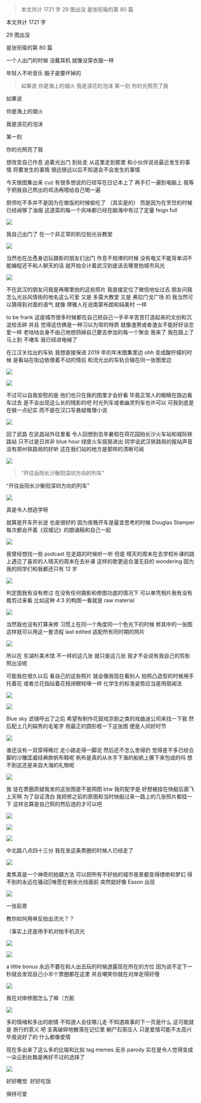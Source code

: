 > 本文共计 1721 字 29 图出没 是张衔瑜的第 80 篇

本文共计 1721 字

29 图出没

是张衔瑜的第 80 篇

一个人出门的时候 没戴耳机 就像没穿衣服一样

年轻人不听音乐 脑子是要坏掉的

> 如果说 你是海上的烟火 我是浪花的泡沫 某一刻 你的光照亮了我

如果说

你是海上的烟火

我是浪花的泡沫

某一刻

你的光照亮了我

想改变自己作息 追着光出门 到处走 从这里走到那里
和小伙伴说说最近发生的事情 将要发生的事情 很远很远以后不知道会不会发生的事情

今天做图集出来 cuz 有很多想说的已经写在日记本上了 再手打一遍到电脑上
我等于把我自己熬出的鸡汤再喂给自己喝一遍

厨师吃不多并不是因为在做饭的时候偷吃了 （其实是的） 而是因为在烹饪的时候已经闻够了油烟 这道菜的每一个风味都已经在脑海中有过了定量 feign full

![](./images/img_001.jpeg)

我自己出门了 在一个非正常的机位拍光谷教堂

![](./images/img_002.jpeg)

当然也在怂恿身边玩摄影的朋友们出门 作息不规律的时候 没有电又不能背单词不能编程还不和人聊天的话 就开始合计着武汉到底该去哪里拍城市风光

![](./images/img_003.jpeg)

不在武汉的朋友问我是再哪里拍的这些照片 我直接定位了微信地址过去 朋友问我怎么光谷风情街的地名这么可爱 又是 多莫大教堂 又是 弗拉门戈广场 的 我当然可以猜得到对面的语气 就像 堺雅人在说南蒙布朗和绢美村 一样

to be frank 这座城市很多时候都在自己把自己一手辛辛苦苦打造起来的文创和沉淀给击碎
并且 觉得这仿佛是一种习以为常的特质 就像渣男或者渣女不能好好谈恋爱一样 老咕咕会身不由己地想鸽掉自己要去参加的每一个聚会 我来了 我在路上了 马上到 不堵车 我已经进电梯了

在江汉关拉出的车轨 我想直接保进 2019 年的年末图集里边 ohh 变成酸柠檬的时候 是看站在街边依偎着不动的情侣
和流光出的车轨合辑在同一张图里边

![](./images/img_004.jpeg)

![](./images/img_005.jpeg)

不过可以自我安慰的是 他们也只在我的图里才会好看 毕竟正常人的眼睛在路边看车过去 是不会出现这么长的残影的吧 时光列车或者幽灵列车也许可以 可我到底是在做一点纪实 而不是在汉口写悬疑推理小说

![](./images/img_006.jpeg)

回了武昌 在武昌站外往里看 令人回想到去年暑假在荷花园拍长沙火车站和城际铁路站
只不过是日并非 blue hour 绿皮火车摇晃进出
同学说武汉铁路局的报站声音没有郑州铁路局的好听 这在我们站的地方是那样的清晰可闻

![](./images/img_007.jpeg)

> “开往岳阳长沙衡阳深圳方向的列车”

“开往岳阳长沙衡阳深圳方向的列车”

![](./images/img_008.jpeg)

真是令人想逃学呀

就算是开车开长途 也是很好的 因为夜晚开车是最宜思考的时候 Douglas Stamper 每次都会开着《双城记》的朗诵稿和自己一起

![](./images/img_009.jpeg)

我曾经想找一些 podcast 在走路的时候听一听 但是 晴天的周末在去学校补课的路上遇见了喜欢的人晴天的周末在去补课 这样的歌更适合漫无目的 wondering 因为我的同学们和我都还只有 12 岁

![](./images/img_010.jpeg)

判定图我有没有修过 在没有任何摄影和修图功底的情况下 可以单凭相片我有没有裁剪过来看 比如这种 4:3 的构图一看就是 raw material

![](./images/img_011.jpeg)

当然我也没有打算来修 习惯上在同一个角度同一个色光下的时候 修其中的一张图 这样就可以用这一套流程 last edited 适配所有同时期的照片

![](./images/img_012.jpeg)

所以在 东湖杉美术馆 不一样的这几张
就只是这几张 我才不会说有我自己的剪影照出没呢

可能我在很久以后 看自己的这些照片 就会像我现在看别人 拍照凸造型的时候用手托着花 或者兰花指拈着花枝闭眼轻嗅一样 化学生的标准姿势应当是用扇闻法

![](./images/img_013.jpeg)

![](./images/img_014.jpeg)

Blue sky 滤镜呼出了之后 希望有制作花鼓戏京剧之类的戏曲迷公司来找一下我
然后配上几列娟秀的毛笔字 用最正的圆形框一下这张图 便是人间好时节

![](./images/img_015.jpeg)

谁还没有一双穿得稀烂 走小路走得一脚泥 然后还不怎么舍得扔 觉得差不多已经合脚的沙雕匡威经典款帆布鞋呢 帆布是真的从水手下海的船帆上撕下来包成的吗 想不到这还是来自大海的礼物呢

![](./images/img_016.jpeg)

我 徒在票圈质疑我发的这张图是不是网图 btw 我的配字是 好想被挂在快艇后面飞上天啊 为了自证清白 我把修之前的原图和当时快艇过来一路上的几张照片都挂一下 这样总算是自己照的然后选的才可以吧

![](./images/img_017.jpeg)

![](./images/img_018.jpeg)

![](./images/img_019.jpeg)

中北路八点四十三分 我在发这条票圈的时候人已经走了

![](./images/img_020.jpeg)

柔焦真是一个神奇的拍摄方法 可以把所有不好拍的城市夜景都变得缥缈和梦幻 得不到的永远在骚动||唯愿在剩余光线面前 突然就好像 Eason 出现

![](./images/img_021.jpeg)

一张前景

教你如何用单反拍出流光？？

（事实上还是用手机对拍手机流光

![](./images/img_022.jpeg)

![](./images/img_023.jpeg)

a little bonus 永远不要在和人出去玩的时候透露现在所在的方位
因为说不定下一秒就会发现自己小半个票圈都在这里 并且嘲笑你就在对岸走得好慢

![](./images/img_024.jpeg)

我在对岸修图怎么了嘛（方脏

![](./images/img_025.png)

多的情绪和多出的剧情 不知道人会往哪儿走 不知道故事的下一页是什么 这可能就是 旅行的意义 吧 支离破碎地散落在记忆里 躺尸石家庄人 只是爱情可能不太高兴 毕竟说好了的 什么都像爱情

现在多出来了这么多的比喻和比拟 tag memes 反杀 parody 实在是令人觉得变成一朵云到处飘是再好不过的选择了

![](./images/img_026.jpeg)

好好睡觉  好好吃饭

保持可爱
